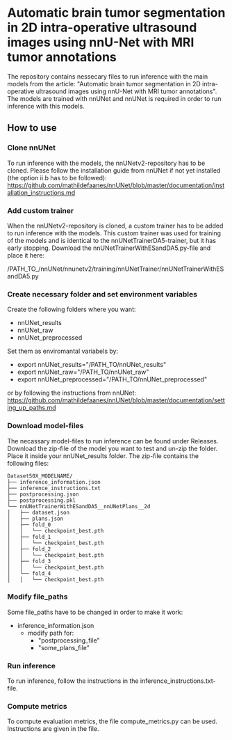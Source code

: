 # Automatic brain tumor segmentation in 2D intra-operative ultrasound images using nnU-Net with MRI tumor annotations

The repository contains nessecary files to run inference with the main models from the article: "Automatic brain tumor segmentation in 2D intra-operative ultrasound images using nnU-Net with MRI tumor annotations". 
The models are trained with nnUNet and nnUNet is required in order to run inference with this models. 



## How to use
### Clone nnUNet
To run inference with the models, the nnUNetv2-repository has to be cloned. Please follow the installation guide from nnUNet if not yet installed (the option ii.b has to be followed):
https://github.com/mathildefaanes/nnUNet/blob/master/documentation/installation_instructions.md 

### Add custom trainer
When the nnUNetv2-repository is cloned, a custom trainer has to be added to run inference with the models. This custom trainer was used for training of the models and is identical to the nnUNetTrainerDA5-trainer, but it has early stopping. Download the nnUNetTrainerWithESandDA5.py-file and place it here:

/PATH_TO_/nnUNet/nnunetv2/training/nnUNetTrainer/nnUNetTrainerWithESandDA5.py

### Create necessary folder and set environment variables 
Create the following folders where you want:
- nnUNet_results
- nnUNet_raw
- nnUNet_preprocessed

Set them as enviromantal variabels by:
- export nnUNet_results="/PATH_TO/nnUNet_results"
- export nnUNet_raw="/PATH_TO/nnUNet_raw"
- export nnUNet_preprocessed="/PATH_TO/nnUNet_preprocessed"

or by following the instructions from nnUNet: https://github.com/mathildefaanes/nnUNet/blob/master/documentation/setting_up_paths.md

### Download model-files
The necassary model-files to run inference can be found under Releases. Download the zip-file of the model you want to test and un-zip the folder. Place it inside your nnUNet_results folder. The zip-file contains the following files:

    Dataset50X_MODELNAME/
    ├── inference_information.json
    ├── inference_instructions.txt
    ├── postprocessing.json
    ├── postprocessing.pkl
    └── nnUNetTrainerWithESandDA5__nnUNetPlans__2d
    │   ├── dataset.json
    │   ├── plans.json
    │   ├── fold_0
    │   │   └── checkpoint_best.pth
    │   ├── fold_1
    │   │   └── checkpoint_best.pth
    │   ├── fold_2
    │   │   └── checkpoint_best.pth
    │   ├── fold_3
    │   │   └── checkpoint_best.pth
    │   └── fold_4
    │   │   └── checkpoint_best.pth    


### Modify file_paths
Some file_paths have to be changed in order to make it work:

- inference_information.json
    - modify path for:
        - "postprocessing_file"
        - "some_plans_file"

### Run inference
To run inference, follow the instructions in the inference_instructions.txt-file.

### Compute metrics
To compute evaluation metrics, the file compute_metrics.py can be used. Instructions are given in the file. 
